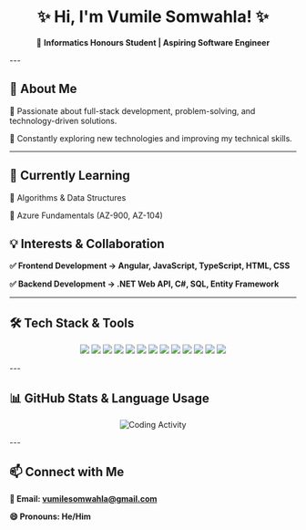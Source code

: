 <h1 align="center">✨ Hi, I'm Vumile Somwahla! ✨</h1>  <p align="center">
🚀 <strong>Informatics Honours Student | Aspiring Software Engineer</strong>  
</p>  
---

<h2> 📌 About Me </h2>

🔹 Passionate about full-stack development, problem-solving, and technology-driven solutions.

🔹 Constantly exploring new technologies and improving my technical skills.


---

<h2> 📖 Currently Learning </h2>

📌 Algorithms & Data Structures

📌 Azure Fundamentals (AZ-900, AZ-104)

<h2>💡 Interests & Collaboration</h2>

<strong>✅ Frontend Development → Angular, JavaScript, TypeScript, HTML, CSS

✅ Backend Development → .NET Web API, C#, SQL, Entity Framework </strong>


---

<h2>🛠️ Tech Stack & Tools</h2>

<p align="center">  
  <img src="https://img.shields.io/badge/-C%23-239120?style=for-the-badge&logo=c-sharp&logoColor=white" />  
  <img src="https://img.shields.io/badge/-.NET-512BD4?style=for-the-badge&logo=.net&logoColor=white" />  
  <img src="https://img.shields.io/badge/-SQL-CC2927?style=for-the-badge&logo=microsoft-sql-server&logoColor=white" />  
  <img src="https://img.shields.io/badge/-Entity%20Framework-512BD4?style=for-the-badge&logo=dotnet&logoColor=white" />  
  <img src="https://img.shields.io/badge/-Angular-DD0031?style=for-the-badge&logo=angular&logoColor=white" />  
  <img src="https://img.shields.io/badge/-JavaScript-F7DF1E?style=for-the-badge&logo=javascript&logoColor=black" />  
  <img src="https://img.shields.io/badge/-TypeScript-3178C6?style=for-the-badge&logo=typescript&logoColor=white" />  
  <img src="https://img.shields.io/badge/-HTML-E34F26?style=for-the-badge&logo=html5&logoColor=white" />  
  <img src="https://img.shields.io/badge/-CSS-1572B6?style=for-the-badge&logo=css3&logoColor=white" />  
  <img src="https://img.shields.io/badge/-Bootstrap-7952B3?style=for-the-badge&logo=bootstrap&logoColor=white" />  
  <img src="https://img.shields.io/badge/-GitHub-181717?style=for-the-badge&logo=github&logoColor=white" />  
  <img src="https://img.shields.io/badge/-Azure-0089D6?style=for-the-badge&logo=microsoft-azure&logoColor=white" />  
  <img src="https://img.shields.io/badge/-R-276DC3?style=for-the-badge&logo=r&logoColor=white" />  
</p>  
---
<h2>📊 GitHub Stats & Language Usage</h2>

<p align="center">
  <img src="https://github-readme-stats.vercel.app/api/wakatime?username=your-wakatime-username&layout=compact&theme=radical" alt="Coding Activity" />
</p>
---

<h2>📫 Connect with Me</h2>

<strong>📩 Email: vumilesomwahla@gmail.com</strong>

<strong>😄 Pronouns: He/Him</strong>
